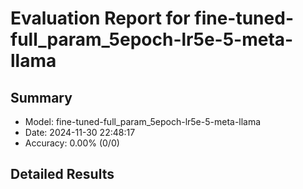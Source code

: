 # Evaluation Report for fine-tuned-full_param_5epoch-lr5e-5-meta-llama

## Summary
- Model: fine-tuned-full_param_5epoch-lr5e-5-meta-llama
- Date: 2024-11-30 22:48:17
- Accuracy: 0.00% (0/0)

## Detailed Results

